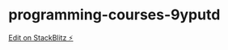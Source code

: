# programming-courses-9yputd

[Edit on StackBlitz ⚡️](https://stackblitz.com/edit/programming-courses-9yputd)